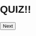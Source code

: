 <!DOCTYPE html>
<html lang="en">
<head>
  <meta charset="UTF-8">
  <meta name="viewport" content="width=device-width, initial-scale=1.0">
  <title>Quiz App</title>
  <style>
      body {
  font-family: Arial, sans-serif;
  margin: 0;
  padding: 0;
  background-image: url(https://t4.ftcdn.net/jpg/05/21/47/61/360_F_521476146_egAlMNGuwU94YUcpK6AWMFjW4okNe7uJ.jpg);
  background-size: cover;
}

#quiz-container {
  max-width: 600px;
  margin: 50px auto;
  padding: 20px;
  background-color: #f0f0f0;
  border-radius: 10px;
  text-align: center;
  box-shadow: 0 0 10px rgba(0, 0, 0, 0.1);
}

h1 {
  margin-bottom: 20px;
  color: #ef800a;
  text-decoration: underline;
  font-weight: 800;
}

#question {
  font-size: 1.5em;
  margin-bottom: 20px;
  font-weight: 700;
}

#options button {
  display: block;
  margin: 10px auto;
  padding: 10px 20px;
  font-size: 1em;
  border: none;
  border-radius: 5px;
  background-color: #3498db;
  color: #fff;
  cursor: pointer;
  transition: background-color 0.3s;
}

#options button:hover {
  background-color: #2980b9;
}

#answer-status {
  margin-top: 20px;
}

#next-btn {
  display: block;
  margin: 20px auto;
  padding: 10px 20px;
  font-size: 1em;
  border: none;
  border-radius: 5px;
  background-color: #2ecc71;
  color: #fff;
  cursor: pointer;
  transition: background-color 0.3s;
}

#next-btn:hover {
  background-color: #27ae60;
}

#progress-bar {
  width: 0%;
  height: 10px;
  background-color: #ff0084;
  border-radius: 5px;
  margin-bottom: 20px;
}

#timer {
  margin-top: 10px;
  font-style: italic;
}
  </style>
</head>
<body>
  <div id="quiz-container">
    <h1>QUIZ!!</h1>
    <div id="question"></div>
    <div id="options"></div>
    <div id="answer-status"></div>
    <button id="next-btn">Next</button>
    <div id="progress-bar"></div>
    <div id="timer"></div>
  </div>

  <script>
      const quizQuestions = [
  {
    question: "Name the who discovered Gravity?",
    options: ["Issac Newton", "Albert Einstein", "Aristole", "Thomas Edison"],
    answer: "Issac Newton"
  },
   {
        question: "Who invented Zero (0)?",
        options: ["K.S. Reddy", "M. Ashwani", "Aryabhatta", "R.V. Raman"],
        answer: "Aryabhatta"
    },
    {
        question: "Who wrote the Harry Potter?",
        options: ["Mark Twain", "Jane Austen", "Charles Dickens", "J.K. Rowling"],
        answer: "J.K. Rowling"
    },
    {
        question: "When did India got its independence?",
        options: ["1942", "1947", "1949", "1950"],
        answer: "1947"
    },
    {
        question: "What is the full form of UI?",
        options: ["Unique Identity", "User Interface", "User Identity", "Unique Island"],
        answer: "User Interface"
    }
];

// Other variables
let currentQuestionIndex = 0;
let score = 0;
const totalQuestions = quizQuestions.length;
let timer;

// Functions to handle quiz
function displayQuestion() {
  // Display question
  const currentQuestion = quizQuestions[currentQuestionIndex];
  const questionElement = document.getElementById("question");
  questionElement.textContent = currentQuestion.question;

  // Display options
  const optionsElement = document.getElementById("options");
  optionsElement.innerHTML = "";
  currentQuestion.options.forEach((option, index) => {
    const optionElement = document.createElement("button");
    optionElement.textContent = option;
    optionElement.addEventListener("click", () => checkAnswer(option));
    optionsElement.appendChild(optionElement);
  });

  // Start timer
  startTimer();
}

function checkAnswer(selectedOption) {
  // Check if selected answer is correct
  const correctAnswer = quizQuestions[currentQuestionIndex].answer;
  const answerStatus = document.getElementById("answer-status");
  if (selectedOption === correctAnswer) {
    answerStatus.textContent = "Correct!";
    answerStatus.style.color = "green";
    score++;
  } else {
    answerStatus.textContent = "Incorrect!";
    answerStatus.style.color = "red";
  }

  // Move to next question
  currentQuestionIndex++;
  if (currentQuestionIndex < totalQuestions) {
    setTimeout(displayQuestion, 1000); // Transition delay
  } else {
    displayFinalScore();
  }
}

function displayFinalScore() {
  // Display final score
  const quizContainer = document.getElementById("quiz-container");
  quizContainer.innerHTML = `<h2>Your Final Score: ${score} out of ${totalQuestions}</h2>`;
}

// Timer functions
function startTimer() {
  let timeLeft = 30; 
  timer = setInterval(() => {
    document.getElementById("timer").textContent = `Time left: ${timeLeft}s`;
    timeLeft--;
    if (timeLeft < 0) {
      clearInterval(timer);
      checkAnswer("");
    }
  }, 1000);
}

// Progress bar
function updateProgressBar() {
  const progressBar = document.getElementById("progress-bar");
  const progress = ((currentQuestionIndex + 1) / totalQuestions) * 100;
  progressBar.style.width = `${progress}%`;
}


document.getElementById("next-btn").addEventListener("click", () => {
  clearInterval(timer); // Stop timer when moving to next question
  displayQuestion();
  updateProgressBar();
});

// Start quiz
displayQuestion();
updateProgressBar();
  </script>
</body>
</html>
